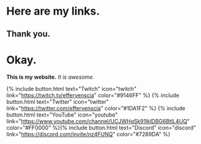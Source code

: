 <svg xmlns="http://www.w3.org/2000/svg" xmlns:xlink="http://www.w3.org/1999/xlink" style="height: 0; position: absolute">
  <symbol id="youtube-fixed" viewBox="0 0 16 16"><path d="M23.498 6.186a3.016 3.016 0 0 0-2.122-2.136C19.505 3.545 12 3.545 12 3.545s-7.505 0-9.377.505A3.017 3.017 0 0 0 .502 6.186C0 8.07 0 12 0 12s0 3.93.502 5.814a3.016 3.016 0 0 0 2.122 2.136c1.871.505 9.376.505 9.376.505s7.505 0 9.377-.505a3.015 3.015 0 0 0 2.122-2.136C24 15.93 24 12 24 12s0-3.93-.502-5.814zM9.545 15.568V8.432L15.818 12l-6.273 3.568z" fill-rule="nonzero"/></symbol>
  <symbol id="discord" viewBox="0 0 16 16"><path d="M20.222 0c1.406 0 2.54 1.137 2.607 2.475V24l-2.677-2.273-1.47-1.338-1.604-1.398.67 2.205H3.71c-1.402 0-2.54-1.065-2.54-2.476V2.48C1.17 1.142 2.31.003 3.715.003h16.5L20.222 0zm-6.118 5.683h-.03l-.202.2c2.073.6 3.076 1.537 3.076 1.537-1.336-.668-2.54-1.002-3.744-1.137-.87-.135-1.74-.064-2.475 0h-.2c-.47 0-1.47.2-2.81.735-.467.203-.735.336-.735.336s1.002-1.002 3.21-1.537l-.135-.135s-1.672-.064-3.477 1.27c0 0-1.805 3.144-1.805 7.02 0 0 1 1.74 3.743 1.806 0 0 .4-.533.805-1.002-1.54-.468-2.14-1.404-2.14-1.404s.134.066.335.2h.06c.03 0 .044.015.06.03v.006c.016.016.03.03.06.03.33.136.66.27.93.4.466.202 1.065.403 1.8.536.93.135 1.996.2 3.21 0 .6-.135 1.2-.267 1.8-.535.39-.2.87-.4 1.397-.737 0 0-.6.936-2.205 1.404.33.466.795 1 .795 1 2.744-.06 3.81-1.8 3.87-1.726 0-3.87-1.815-7.02-1.815-7.02-1.635-1.214-3.165-1.26-3.435-1.26l.056-.02zm.168 4.413c.703 0 1.27.6 1.27 1.335 0 .74-.57 1.34-1.27 1.34-.7 0-1.27-.6-1.27-1.334.002-.74.573-1.338 1.27-1.338zm-4.543 0c.7 0 1.266.6 1.266 1.335 0 .74-.57 1.34-1.27 1.34-.7 0-1.27-.6-1.27-1.334 0-.74.57-1.338 1.27-1.338z" fill-rule="nonzero"/></symbol>
</svg>

<h1>Here are my links.</h1>
<h2> Thank you.</h2>
<h1> Okay. </h1>
<b>This is my website.</b> <i>It is awesome.</i>


{% include button.html text="Twitch" icon="twitch" link="https://twitch.tv/effervenscia" color="#9146FF" %} {% include button.html text="Twitter" icon="twitter" link="https://twitter.com/effervenscia" color="#1DA1F2" %} {% include button.html text="YouTube" icon="youtube" link="https://www.youtube.com/channel/UCJWHqSk91IklDBG6BtlL4UQ" color="#FF0000" %}{% include button.html text="Discord" icon="discord" link="https://discord.com/invite/nz4FUNQ" color="#7289DA" %}
